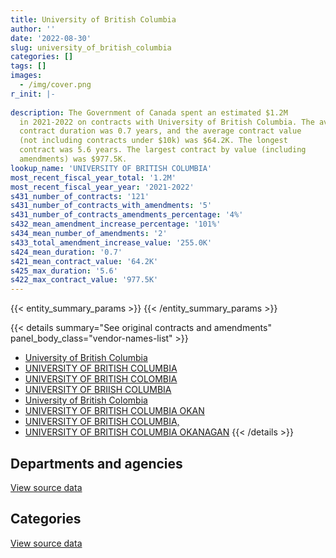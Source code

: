 ```yaml
---
title: University of British Columbia
author: ''
date: '2022-08-30'
slug: university_of_british_columbia
categories: []
tags: []
images:
  - /img/cover.png
r_init: |-
  
description: The Government of Canada spent an estimated $1.2M
  in 2021-2022 on contracts with University of British Columbia. The average
  contract duration was 0.7 years, and the average contract value
  (not including contracts under $10k) was $64.2K. The longest
  contract was 5.6 years. The largest contract by value (including
  amendments) was $977.5K.
lookup_name: 'UNIVERSITY OF BRITISH COLUMBIA'
most_recent_fiscal_year_total: '1.2M'
most_recent_fiscal_year_year: '2021-2022'
s431_number_of_contracts: '121'
s431_number_of_contracts_with_amendments: '5'
s431_number_of_contracts_amendments_percentage: '4%'
s432_mean_amendment_increase_percentage: '101%'
s434_mean_number_of_amendments: '2'
s433_total_amendment_increase_value: '255.0K'
s424_mean_duration: '0.7'
s421_mean_contract_value: '64.2K'
s425_max_duration: '5.6'
s422_max_contract_value: '977.5K'
---
```


<script src="/rmarkdown-libs/htmlwidgets/htmlwidgets.js"></script>
<link href="/rmarkdown-libs/datatables-css/datatables-crosstalk.css" rel="stylesheet" />
<script src="/rmarkdown-libs/datatables-binding/datatables.js"></script>
<script src="/rmarkdown-libs/jquery/jquery-3.6.0.min.js"></script>
<link href="/rmarkdown-libs/dt-core-bootstrap/css/dataTables.bootstrap.min.css" rel="stylesheet" />
<link href="/rmarkdown-libs/dt-core-bootstrap/css/dataTables.bootstrap.extra.css" rel="stylesheet" />
<script src="/rmarkdown-libs/dt-core-bootstrap/js/jquery.dataTables.min.js"></script>
<script src="/rmarkdown-libs/dt-core-bootstrap/js/dataTables.bootstrap.min.js"></script>
<link href="/rmarkdown-libs/crosstalk/css/crosstalk.min.css" rel="stylesheet" />
<script src="/rmarkdown-libs/crosstalk/js/crosstalk.min.js"></script>
<script src="/rmarkdown-libs/htmlwidgets/htmlwidgets.js"></script>
<link href="/rmarkdown-libs/datatables-css/datatables-crosstalk.css" rel="stylesheet" />
<script src="/rmarkdown-libs/datatables-binding/datatables.js"></script>
<script src="/rmarkdown-libs/jquery/jquery-3.6.0.min.js"></script>
<link href="/rmarkdown-libs/dt-core-bootstrap/css/dataTables.bootstrap.min.css" rel="stylesheet" />
<link href="/rmarkdown-libs/dt-core-bootstrap/css/dataTables.bootstrap.extra.css" rel="stylesheet" />
<script src="/rmarkdown-libs/dt-core-bootstrap/js/jquery.dataTables.min.js"></script>
<script src="/rmarkdown-libs/dt-core-bootstrap/js/dataTables.bootstrap.min.js"></script>
<link href="/rmarkdown-libs/crosstalk/css/crosstalk.min.css" rel="stylesheet" />
<script src="/rmarkdown-libs/crosstalk/js/crosstalk.min.js"></script>

{{< entity_summary_params >}}
{{< /entity_summary_params >}}

{{< details summary="See original contracts and amendments" panel_body_class="vendor-names-list" >}}
- [University of British Columbia](https://search.open.canada.ca/en/ct/?sort=contract_value_f%20desc&page=1&search_text=%22University%20of%20British%20Columbia%22)
- [UNIVERSITY OF BRITISH COLUMBIA](https://search.open.canada.ca/en/ct/?sort=contract_value_f%20desc&page=1&search_text=%22UNIVERSITY%20OF%20BRITISH%20COLUMBIA%22)
- [UNIVERSITY OF BRITISH COLOMBIA](https://search.open.canada.ca/en/ct/?sort=contract_value_f%20desc&page=1&search_text=%22UNIVERSITY%20OF%20BRITISH%20COLOMBIA%22)
- [UNIVERSITY OF BRIISH COLUMBIA](https://search.open.canada.ca/en/ct/?sort=contract_value_f%20desc&page=1&search_text=%22UNIVERSITY%20OF%20BRIISH%20COLUMBIA%22)
- [University of British Colombia](https://search.open.canada.ca/en/ct/?sort=contract_value_f%20desc&page=1&search_text=%22University%20of%20British%20Colombia%22)
- [UNIVERSITY OF BRITISH COLUMBIA OKAN](https://search.open.canada.ca/en/ct/?sort=contract_value_f%20desc&page=1&search_text=%22UNIVERSITY%20OF%20BRITISH%20COLUMBIA%20OKAN%22)
- [UNIVERSITY OF BRITISH COLUMBIA,](https://search.open.canada.ca/en/ct/?sort=contract_value_f%20desc&page=1&search_text=%22UNIVERSITY%20OF%20BRITISH%20COLUMBIA%2c%22)
- [UNIVERSITY OF BRITISH COLUMBIA OKANAGAN](https://search.open.canada.ca/en/ct/?sort=contract_value_f%20desc&page=1&search_text=%22UNIVERSITY%20OF%20BRITISH%20COLUMBIA%20OKANAGAN%22)
{{< /details >}}

## Departments and agencies

<div id="htmlwidget-1" style="width:100%;height:auto;" class="datatables html-widget"></div>
<script type="application/json" data-for="htmlwidget-1">{"x":{"style":"bootstrap","filter":"none","vertical":false,"data":[["<a href=\"/departments/aafc-aac/\">Agriculture and Agri-Food Canada<\/a>","<a href=\"/departments/csa-asc/\">Canadian Space Agency<\/a>","<a href=\"/departments/dfatd-maecd/\">Global Affairs Canada<\/a>","<a href=\"/departments/dfo-mpo/\">Fisheries and Oceans Canada<\/a>","<a href=\"/departments/dnd-mdn/\">National Defence<\/a>","<a href=\"/departments/ec/\">Environment and Climate Change Canada<\/a>","<a href=\"/departments/esdc-edsc/\">Employment and Social Development Canada<\/a>","<a href=\"/departments/hc-sc/\">Health Canada<\/a>","<a href=\"/departments/nrc-cnrc/\">National Research Council Canada<\/a>","<a href=\"/departments/nrcan-rncan/\">Natural Resources Canada<\/a>","<a href=\"/departments/pc/\">Parks Canada<\/a>","<a href=\"/departments/phac-aspc/\">Public Health Agency of Canada<\/a>","<a href=\"/departments/sshrc-crsh/\">Social Sciences and Humanities Research Council of Canada<\/a>","<a href=\"/departments/vac-acc/\">Veterans Affairs Canada<\/a>"],[9161.07,72918.2,null,null,309794.12,20000,null,null,42922.09,210888.41,2817.76,176079.4,null,null],[null,73117.97,21808,471359.75,575438.23,42730,25300,82283.46,358862.77,235506.9,15392.52,77335.01,5531.05,null],[null,54738.59,null,65100,1605605.57,220791.85,12399.09,17716.54,204565.3,128593.2,15350.47,8030.14,22492.95,16065.57],[4336.5,null,null,null,365881.44,138118.88,61850.88,null,251589.75,265204.73,15350.47,27914.28,null,23934.43]],"container":"<table class=\"table table-striped table-hover row-border order-column display\">\n  <thead>\n    <tr>\n      <th>Department<\/th>\n      <th>2018-2019<\/th>\n      <th>2019-2020<\/th>\n      <th>2020-2021<\/th>\n      <th>2021-2022<\/th>\n    <\/tr>\n  <\/thead>\n<\/table>","options":{"order":[[4,"desc"]],"pageLength":10,"autoWidth":true,"columnDefs":[{"targets":1,"render":"function(data, type, row, meta) {\n    return type !== 'display' ? data : DTWidget.formatCurrency(data, \"$\", 2, 3, \",\", \".\", true, null);\n  }"},{"targets":2,"render":"function(data, type, row, meta) {\n    return type !== 'display' ? data : DTWidget.formatCurrency(data, \"$\", 2, 3, \",\", \".\", true, null);\n  }"},{"targets":3,"render":"function(data, type, row, meta) {\n    return type !== 'display' ? data : DTWidget.formatCurrency(data, \"$\", 2, 3, \",\", \".\", true, null);\n  }"},{"targets":4,"render":"function(data, type, row, meta) {\n    return type !== 'display' ? data : DTWidget.formatCurrency(data, \"$\", 2, 3, \",\", \".\", true, null);\n  }"},{"width":"16%","targets":[1,2,3,4]},{"className":"dt-right","targets":[1,2,3,4]}],"orderClasses":false}},"evals":["options.columnDefs.0.render","options.columnDefs.1.render","options.columnDefs.2.render","options.columnDefs.3.render"],"jsHooks":[]}</script>
<p class="text-right">
<a href="https://github.com/GoC-Spending/contracts-data/tree/main/data/out/vendors/university_of_british_columbia/summary_by_fiscal_year_by_department.csv" class="source-data-link btn btn-link">View source data</a>
</p>

## Categories

<div id="htmlwidget-2" style="width:100%;height:auto;" class="datatables html-widget"></div>
<script type="application/json" data-for="htmlwidget-2">{"x":{"style":"bootstrap","filter":"none","vertical":false,"data":[["<a href=\"/categories/other/\">(Other)<\/a>","<a href=\"/categories/facilities_and_construction/\">Facilities and construction<\/a>","<a href=\"/categories/professional_services/\">Professional services<\/a>","<a href=\"/categories/industrial_products_and_services/\">Industrial products and services<\/a>","<a href=\"/categories/security_and_protection/\">Security and protection<\/a>","<a href=\"/categories/human_capital/\">Human capital<\/a>"],[131250,327380.27,289889.91,22500,null,73560.86],[120750,459367.73,1298052.04,12000,null,94495.9],[40303.2,788401.01,1456788.9,null,12768.98,73187.17],[39913.28,303001.44,733955.16,null,14431.47,62880]],"container":"<table class=\"table table-striped table-hover row-border order-column display\">\n  <thead>\n    <tr>\n      <th>Category<\/th>\n      <th>2018-2019<\/th>\n      <th>2019-2020<\/th>\n      <th>2020-2021<\/th>\n      <th>2021-2022<\/th>\n    <\/tr>\n  <\/thead>\n<\/table>","options":{"order":[[4,"desc"]],"dom":"t","pageLength":30,"autoWidth":true,"columnDefs":[{"targets":1,"render":"function(data, type, row, meta) {\n    return type !== 'display' ? data : DTWidget.formatCurrency(data, \"$\", 2, 3, \",\", \".\", true, null);\n  }"},{"targets":2,"render":"function(data, type, row, meta) {\n    return type !== 'display' ? data : DTWidget.formatCurrency(data, \"$\", 2, 3, \",\", \".\", true, null);\n  }"},{"targets":3,"render":"function(data, type, row, meta) {\n    return type !== 'display' ? data : DTWidget.formatCurrency(data, \"$\", 2, 3, \",\", \".\", true, null);\n  }"},{"targets":4,"render":"function(data, type, row, meta) {\n    return type !== 'display' ? data : DTWidget.formatCurrency(data, \"$\", 2, 3, \",\", \".\", true, null);\n  }"},{"width":"16%","targets":[1,2,3,4]},{"className":"dt-right","targets":[1,2,3,4]}],"orderClasses":false,"lengthMenu":[10,25,30,50,100]}},"evals":["options.columnDefs.0.render","options.columnDefs.1.render","options.columnDefs.2.render","options.columnDefs.3.render"],"jsHooks":[]}</script>
<p class="text-right">
<a href="https://github.com/GoC-Spending/contracts-data/tree/main/data/out/vendors/university_of_british_columbia/summary_by_fiscal_year_by_category.csv" class="source-data-link btn btn-link">View source data</a>
</p>
